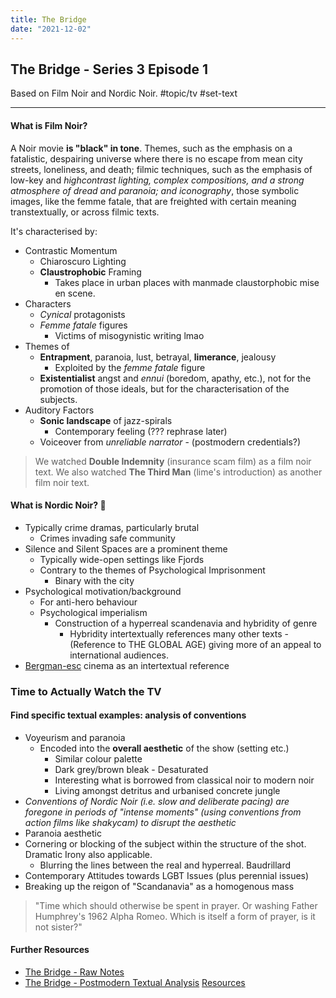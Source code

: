```yaml
---
title: The Bridge
date: "2021-12-02"
---
```

## The Bridge - Series 3 Episode 1
Based on Film Noir and Nordic Noir.
#topic/tv #set-text 

---

#### What is Film Noir?
A Noir movie **is "black" in tone**. Themes, such as the emphasis on a fatalistic, despairing universe where there is no escape from mean city streets, loneliness, and death; filmic techniques, such as the emphasis of low-key and *highcontrast lighting, complex compositions, and a strong atmosphere of dread and paranoia; and iconography*, those symbolic images, like the femme fatale, that are freighted with certain meaning transtextually, or across filmic texts.

It's characterised by:
- Contrastic Momentum
	- Chiaroscuro Lighting
	- **Claustrophobic** Framing
		- Takes place in urban places with manmade claustorphobic mise en scene. 
- Characters
	- *Cynical* protagonists
	- *Femme fatale* figures
		- Victims of misogynistic writing lmao
- Themes of
	- **Entrapment**, paranoia, lust, betrayal, **limerance**, jealousy
		- Exploited by the *femme fatale* figure
	- **Existentialist** angst and *ennui* (boredom, apathy, etc.), not for the promotion of those ideals, but for the characterisation of the subjects.
- Auditory Factors
	- **Sonic landscape** of jazz-spirals
		- Contemporary feeling (??? rephrase later)
	- Voiceover from *unreliable narrator* - (postmodern credentials?)

> We watched **Double Indemnity** (insurance scam film) as a film noir text.
> We also watched **The Third Man** (lime's introduction) as another film noir text.

#### What is Nordic Noir? 🐉
- Typically crime dramas, particularly brutal
	- Crimes invading safe community
- Silence and Silent Spaces are a prominent theme
	- Typically wide-open settings like Fjords
	- Contrary to the themes of Psychological Imprisonment
		- Binary with the city
- Psychological motivation/background
	- For anti-hero behaviour
	- Psychological imperialism
		- Construction of a hyperreal scandenavia and hybridity of genre
			- Hybridity intertextually references many other texts - (Reference to THE GLOBAL AGE) giving more of an appeal to international audiences.
- [Bergman-esc](https://en.wikipedia.org/wiki/Ingmar_Bergman) cinema as an intertextual reference

### Time to Actually Watch the TV
#### Find specific textual examples: analysis of conventions

- Voyeurism and paranoia
	- Encoded into the **overall aesthetic** of the show (setting etc.)
		- Similar colour palette
		- Dark grey/brown bleak - Desaturated
		- Interesting what is borrowed from classical noir to modern noir
		- Living amongst detritus and urbanised concrete jungle
- *Conventions of Nordic Noir (i.e. slow and deliberate pacing) are foregone in periods of "intense moments" (using conventions from action films like shakycam) to disrupt the aesthetic*
- Paranoia aesthetic
- Cornering or blocking of the subject within the structure of the shot. Dramatic Irony also applicable.
	- Blurring the lines between the real and hyperreal. Baudrillard
- Contemporary Attitudes towards LGBT Issues (plus perennial issues)
- Breaking up the reigon of "Scandanavia" as a homogenous mass

> "Time which should otherwise be spent in prayer. Or washing Father Humphrey's 1962 Alpha Romeo. Which is itself a form of prayer, is it not sister?"


#### Further Resources
- [The Bridge - Raw Notes](The%20Bridge%20-%20Raw%20Notes)
- [The Bridge - Postmodern Textual Analysis](The%20Bridge%20-%20Postmodern%20Textual%20Analysis)
[Resources](https://resources.eduqas.co.uk/pages/ResourceSingle.aspx?rIid=988)